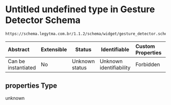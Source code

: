 # Untitled undefined type in Gesture Detector Schema

```txt
https://schema.legytma.com.br/1.1.2/schema/widget/gesture_detector.schema.json#/properties
```




| Abstract            | Extensible | Status         | Identifiable            | Custom Properties | Additional Properties | Access Restrictions | Defined In                                                                                             |
| :------------------ | ---------- | -------------- | ----------------------- | :---------------- | --------------------- | ------------------- | ------------------------------------------------------------------------------------------------------ |
| Can be instantiated | No         | Unknown status | Unknown identifiability | Forbidden         | Allowed               | none                | [gesture_detector.schema.json\*](../schema/widget/gesture_detector.schema.json) |

## properties Type

unknown
